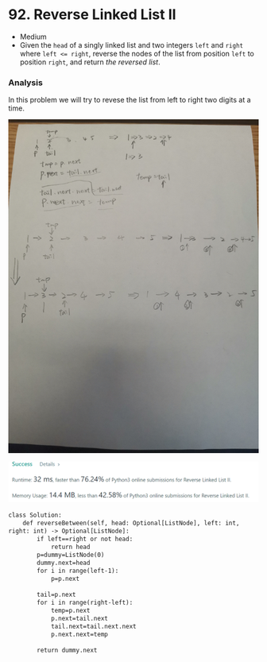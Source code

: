 # 92. Reverse Linked List II

* Medium
* Given the `head` of a singly linked list and two integers `left` and `right` where `left <= right`, reverse the nodes of the list from position `left` to position `right`, and return _the reversed list_.

### Analysis&#x20;

In this problem we will try to revese the list from left to right two digits at a time.&#x20;

![](../.gitbook/assets/03bdca8a045956d23528662ae426326.jpg)

![](<../.gitbook/assets/image (14) (1) (1).png>)

```
class Solution:
    def reverseBetween(self, head: Optional[ListNode], left: int, right: int) -> Optional[ListNode]:
        if left==right or not head:
            return head 
        p=dummy=ListNode(0)
        dummy.next=head 
        for i in range(left-1):
            p=p.next
            
        tail=p.next
        for i in range(right-left):
            temp=p.next
            p.next=tail.next
            tail.next=tail.next.next
            p.next.next=temp
            
        return dummy.next 
```
